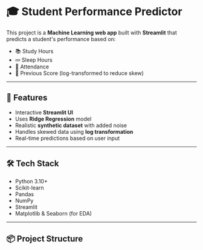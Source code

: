 # 🎓 Student Performance Predictor

This project is a **Machine Learning web app** built with **Streamlit** that predicts a student's performance based on:

- 📚 Study Hours
- 💤 Sleep Hours
- 🏫 Attendance
- 🧠 Previous Score (log-transformed to reduce skew)

---

## 🚀 Features

- Interactive **Streamlit UI**
- Uses **Ridge Regression** model
- Realistic **synthetic dataset** with added noise
- Handles skewed data using **log transformation**
- Real-time predictions based on user input

---

## 🛠️ Tech Stack

- Python 3.10+
- Scikit-learn
- Pandas
- NumPy
- Streamlit
- Matplotlib & Seaborn (for EDA)

---

## 📦 Project Structure

